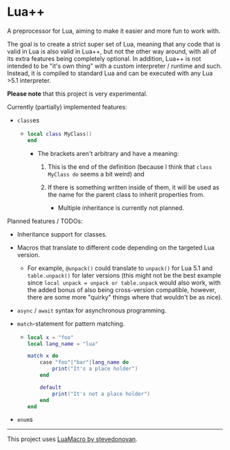 # Lua++

A preprocessor for Lua, aiming to make it easier and more fun to work with.

The goal is to create a strict super set of Lua, meaning that any code that is valid in Lua is also valid in Lua++, but not the other way around, with all of its extra features being completely optional. In addition, Lua++ is not intended to be "it's own thing" with a custom interpreter / runtime and such. Instead, it is compiled to standard Lua and can be executed with any Lua >5.1 interpreter.

**Please note** that this project is very experimental.

Currently (partially) implemented features:

- `class`es
  
  - ```lua
    local class MyClass()
    end
    ```
    
    - The brackets aren't arbitrary and have a meaning:
      
      1. This is the end of the definition (because I think that `class MyClass do` seems a bit weird) and
      
      2. If there is something written inside of them, it will be used as the name for the parent class to inherit properties from.
         
         - Multiple inheritance is currently not planned.

Planned features / TODOs:

- Inheritance support for classes.

- Macros that translate to different code depending on the targeted Lua version.
  
  - For example, `@unpack()` could translate to `unpack()` for Lua 5.1 and `table.unpack()` for later versions (this might not be the best example since `local unpack = unpack or table.unpack` would also work, with the added bonus of also being cross-version compatible, however, there are some more "quirky" things where that wouldn't be as nice).

- `async` / `await` syntax for asynchronous programming.

- `match`-statement for pattern matching.
  
  - ```lua
    local x = "foo"
    local lang_name = "lua"
    
    match x do
        case "foo"|"bar"|lang_name do
            print("It's a place holder")
        end
    
        default
            print("It's not a place holder")
        end
    end
    ```

- `enum`s

---

This project uses [LuaMacro by stevedonovan](https://github.com/stevedonovan/LuaMacro).
